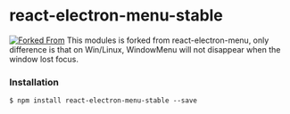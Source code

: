 # react-electron-menu-stable

[![Forked From](https://github.com/SamyPesse/react-electron-menu)](https://github.com/SamyPesse/react-electron-menu)
This modules is forked from react-electron-menu, only difference is that on Win/Linux, WindowMenu will not disappear when the window lost focus.

### Installation

```
$ npm install react-electron-menu-stable --save
```
